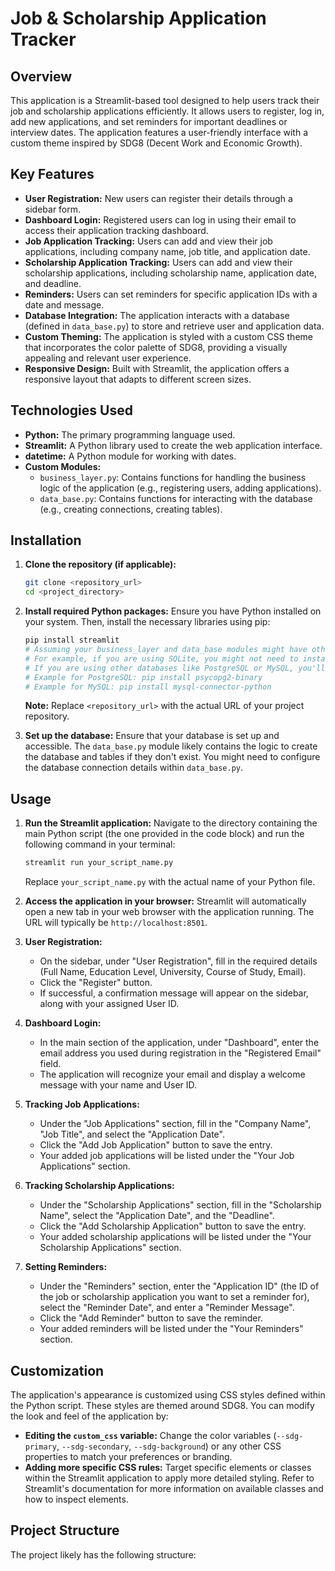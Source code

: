 # Job & Scholarship Application Tracker

## Overview

This application is a Streamlit-based tool designed to help users track their job and scholarship applications efficiently. It allows users to register, log in, add new applications, and set reminders for important deadlines or interview dates. The application features a user-friendly interface with a custom theme inspired by SDG8 (Decent Work and Economic Growth).

## Key Features

* **User Registration:** New users can register their details through a sidebar form.
* **Dashboard Login:** Registered users can log in using their email to access their application tracking dashboard.
* **Job Application Tracking:** Users can add and view their job applications, including company name, job title, and application date.
* **Scholarship Application Tracking:** Users can add and view their scholarship applications, including scholarship name, application date, and deadline.
* **Reminders:** Users can set reminders for specific application IDs with a date and message.
* **Database Integration:** The application interacts with a database (defined in `data_base.py`) to store and retrieve user and application data.
* **Custom Theming:** The application is styled with a custom CSS theme that incorporates the color palette of SDG8, providing a visually appealing and relevant user experience.
* **Responsive Design:** Built with Streamlit, the application offers a responsive layout that adapts to different screen sizes.

## Technologies Used

* **Python:** The primary programming language used.
* **Streamlit:** A Python library used to create the web application interface.
* **datetime:** A Python module for working with dates.
* **Custom Modules:**
    * `business_layer.py`: Contains functions for handling the business logic of the application (e.g., registering users, adding applications).
    * `data_base.py`: Contains functions for interacting with the database (e.g., creating connections, creating tables).

## Installation

1.  **Clone the repository (if applicable):**
    ```bash
    git clone <repository_url>
    cd <project_directory>
    ```

2.  **Install required Python packages:**
    Ensure you have Python installed on your system. Then, install the necessary libraries using pip:
    ```bash
    pip install streamlit
    # Assuming your business_layer and data_base modules might have other dependencies, install them as well.
    # For example, if you are using SQLite, you might not need to install anything extra.
    # If you are using other databases like PostgreSQL or MySQL, you'll need their respective Python drivers.
    # Example for PostgreSQL: pip install psycopg2-binary
    # Example for MySQL: pip install mysql-connector-python
    ```
    **Note:** Replace `<repository_url>` with the actual URL of your project repository.

3.  **Set up the database:**
    Ensure that your database is set up and accessible. The `data_base.py` module likely contains the logic to create the database and tables if they don't exist. You might need to configure the database connection details within `data_base.py`.

## Usage

1.  **Run the Streamlit application:**
    Navigate to the directory containing the main Python script (the one provided in the code block) and run the following command in your terminal:
    ```bash
    streamlit run your_script_name.py
    ```
    Replace `your_script_name.py` with the actual name of your Python file.

2.  **Access the application in your browser:**
    Streamlit will automatically open a new tab in your web browser with the application running. The URL will typically be `http://localhost:8501`.

3.  **User Registration:**
    * On the sidebar, under "User Registration", fill in the required details (Full Name, Education Level, University, Course of Study, Email).
    * Click the "Register" button.
    * If successful, a confirmation message will appear on the sidebar, along with your assigned User ID.

4.  **Dashboard Login:**
    * In the main section of the application, under "Dashboard", enter the email address you used during registration in the "Registered Email" field.
    * The application will recognize your email and display a welcome message with your name and User ID.

5.  **Tracking Job Applications:**
    * Under the "Job Applications" section, fill in the "Company Name", "Job Title", and select the "Application Date".
    * Click the "Add Job Application" button to save the entry.
    * Your added job applications will be listed under the "Your Job Applications" section.

6.  **Tracking Scholarship Applications:**
    * Under the "Scholarship Applications" section, fill in the "Scholarship Name", select the "Application Date", and the "Deadline".
    * Click the "Add Scholarship Application" button to save the entry.
    * Your added scholarship applications will be listed under the "Your Scholarship Applications" section.

7.  **Setting Reminders:**
    * Under the "Reminders" section, enter the "Application ID" (the ID of the job or scholarship application you want to set a reminder for), select the "Reminder Date", and enter a "Reminder Message".
    * Click the "Add Reminder" button to save the reminder.
    * Your added reminders will be listed under the "Your Reminders" section.

## Customization

The application's appearance is customized using CSS styles defined within the Python script. These styles are themed around SDG8. You can modify the look and feel of the application by:

* **Editing the `custom_css` variable:** Change the color variables (`--sdg-primary`, `--sdg-secondary`, `--sdg-background`) or any other CSS properties to match your preferences or branding.
* **Adding more specific CSS rules:** Target specific elements or classes within the Streamlit application to apply more detailed styling. Refer to Streamlit's documentation for more information on available classes and how to inspect elements.

## Project Structure

The project likely has the following structure:
